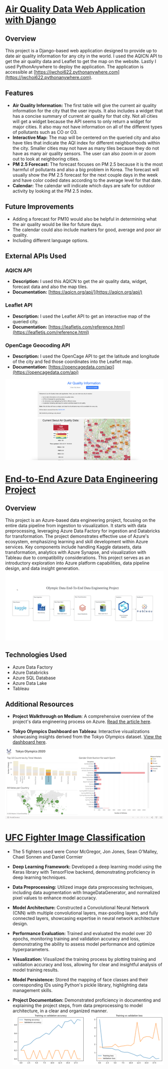 # [Air Quality Data Web Application with Django](https://github.com/jwchoi622/aqproj)
## Overview
This project is a Django-based web application designed to provide up to date air quality information for any city in the world. I used the AQICN API to get the air quality data and Leaflet to get the map on the website. Lastly I used PythonAnywhere to deploy the application. The application is accessible at [https://jwchoi622.pythonanywhere.com](https://jwchoi622.pythonanywhere.com). 
## Features
- **Air Quality Information:** The first table will give the current air quality information for the city that the user inputs. It also includes a widget 
  that has a concise summary of current air quality for that city. Not all cities will get a widget because the API seems to only return a widget for major cities. 
  It also may not have information on all of the different types of pollutants such as CO or O3. 
- **Interactive Map:** The map will be centered on the queried city and also have tiles that indicate the AQI index for different neighborhoods within the city. 
  Smaller cities may not have as many tiles because they do not have as many air quality sensors. The user can also zoom in or zoom out to look at neighboring cities. 
- **PM 2.5 Forecast:** The forecast focuses on PM 2.5 because it is the most harmful of pollutants and also a big problem in Korea. The forecast will usually show 
  the PM 2.5 forecast for the next couple days in the week and have color coded dates according to the average level for that date. 
- **Calendar:** The calendar will indicate which days are safe for outdoor activity by looking at the PM 2.5 index. 

## Future Improvements
- Adding a forecast for PM10 would also be helpful in determining what the air quality would be like for future days.
- The calendar could also include markers for good, average and poor air quality.
- Including different language options.

## External APIs Used
### AQICN API
- **Description:** I used this AQICN to get the air quality data, widget, forecast data and also the map tiles.
- **Documentation:** [https://aqicn.org/api/](https://aqicn.org/api/)
### Leaflet API
- **Description:** I used the Leaflet API to get an interactive map of the queried city.
- **Documentation:** [https://leafletjs.com/reference.html](https://leafletjs.com/reference.html)
### OpenCage Geocoding API
- **Description:** I used the OpenCage API to get the latitude and longitude of the city and fed those coordinates into the Leaflet map. 
- **Documentation:** [https://opencagedata.com/api](https://opencagedata.com/api)

![](/images/pic2.png)

# [End-to-End Azure Data Engineering Project](https://github.com/jwchoi622/TokyoOlympics)
## Overview
This project is an Azure-based data engineering project, focusing on the entire data pipeline from ingestion to visualization. It starts with data preprocessing, leveraging Azure Data Factory for ingestion and Databricks for transformation. The project demonstrates effective use of Azure's ecosystem, emphasizing learning and skill development within Azure services. Key components include handling Kaggle datasets, data transformation, analytics with Azure Synapse, and visualization with Tableau due to compatibility considerations. This project serves as an introductory exploration into Azure platform capabilities, data pipeline design, and data insight generation.
![](/images/pipeline.png)

## Technologies Used
- Azure Data Factory
- Azure Databricks
- Azure SQL Database
- Azure Data Lake
- Tableau

## Additional Resources
- **Project Walkthrough on Medium**: A comprehensive overview of the project's data engineering process on Azure. [Read the article here](https://medium.com/@jwchoi622/end-to-end-azure-data-engineering-project-73ade8163e91).

- **Tokyo Olympics Dashboard on Tableau**: Interactive visualizations showcasing insights derived from the Tokyo Olympics dataset. [View the dashboard here](https://public.tableau.com/app/profile/james.choi1221/viz/TokyoOlympics_17022794668810/TokyoOlympicsDashboard?publish=yes).

![](/images/dashboard.png)




# [UFC Fighter Image Classification](https://github.com/jwchoi622/fighterClassification)
* The 5 fighters used were Conor McGregor, Jon Jones, Sean O'Malley, Chael Sonnen and Daniel Cormier

* **Deep Learning Framework:** Developed a deep learning model using the Keras library with TensorFlow backend, demonstrating proficiency in deep learning techniques.

* **Data Preprocessing:** Utilized image data preprocessing techniques, including data augmentation with ImageDataGenerator, and normalized pixel values to enhance model accuracy.

* **Model Architecture:** Constructed a Convolutional Neural Network (CNN) with multiple convolutional layers, max-pooling layers, and fully connected layers, showcasing expertise in neural network architecture design.

* **Performance Evaluation:** Trained and evaluated the model over 20 epochs, monitoring training and validation accuracy and loss, demonstrating the ability to assess model performance and optimize hyperparameters.

* **Visualization:** Visualized the training process by plotting training and validation accuracy and loss, allowing for clear and insightful analysis of model training results.

* **Model Persistence:** Stored the mapping of face classes and their corresponding IDs using Python's pickle library, highlighting data management skills.

* **Project Documentation:** Demonstrated proficiency in documenting and explaining the project steps, from data preprocessing to model architecture, in a clear and organized manner.
![](/images/fightergraph.png)


